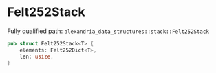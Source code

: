 # Felt252Stack

Fully qualified path: `alexandria_data_structures::stack::Felt252Stack`

```rust
pub struct Felt252Stack<T> {
    elements: Felt252Dict<T>,
    len: usize,
}
```

